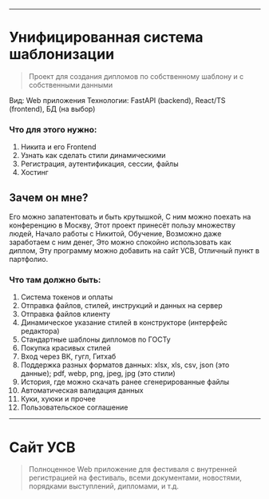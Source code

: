 
---
# Унифицированная система шаблонизации
> Проект для создания дипломов по собственному шаблону и с собственными данными

Вид: Web приложения
Технологии: FastAPI (backend), React/TS (frontend), БД (на выбор)
### Что для этого нужно:
1. Никита и его Frontend
2. Узнать как сделать стили динамическими
3. Регистрация, аутентификация, сессии, файлы
4. Хостинг

## Зачем он мне?
Его можно запатентовать и быть крутышкой,
С ним можно поехать на конференцию в Москву,
Этот проект принесёт пользу множеству людей,
Начало работы с Никитой,
Обучение,
Возможно даже заработаем с ним денег,
Это можно спокойно использовать как диплом,
Эту программу можно добавить на сайт УСВ,
Отличный пункт в партфолио.

### Что там должно быть:
1. Система токенов и оплаты
2. Отправка файлов, стилей, инструкций и данных на сервер
3. Отправка файлов клиенту
4. Динамическое указание стилей в конструкторе (интерфейс редактора)
5. Стандартные шаблоны дипломов по ГОСТу
6. Покупка красивых стилей
7. Вход через ВК, гугл, Гитхаб
8. Поддержка разных форматов данных: xlsx, xls, csv, json (это данные); pdf, webp, png, jpeg, jpg (это стили)
9. История, где можно скачать ранее сгенерированные файлы
10. Автоматическая валидация данных
11. Куки, хуюки и прочее
12. Пользовательское соглашение

---

# Сайт УСВ
> Полноценное Web приложение для фестиваля с внутренней регистрацией на фестиваль, всеми документами, новостями, порядками выступлений, дипломами, и т.д.

